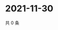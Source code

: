 # 2021-11-30

共 0 条

<!-- BEGIN WEIBO -->
<!-- 最后更新时间 Tue Nov 30 2021 15:11:55 GMT+0800 (China Standard Time) -->

<!-- END WEIBO -->
